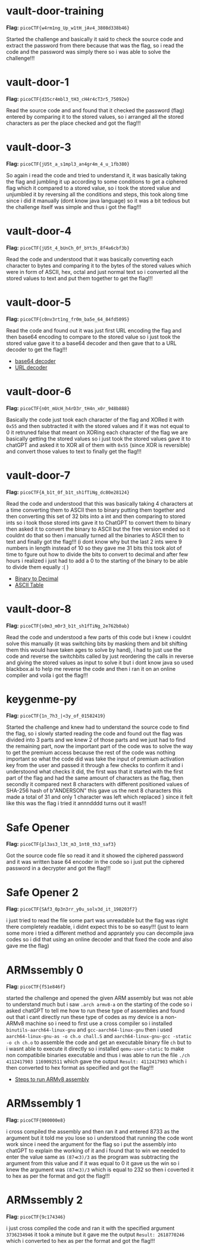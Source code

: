 # vault-door-training

**Flag:** `picoCTF{w4rm1ng_Up_w1tH_jAv4_3808d338b46}`

Started the challenge and basically it said to check the source code and extract the password from there because that was the flag, so i read the code and the password was simply there so i was able to solve the challenge!!!

# vault-door-1

**Flag:** `picoCTF{d35cr4mbl3_tH3_cH4r4cT3r5_75092e}`

Read the source code and and found that it checked the password (flag) entered by comparing it to the stored values, so i arranged all the stored characters as per the place checked and got the flag!!!

# vault-door-3

**Flag:** `picoCTF{jU5t_a_s1mpl3_an4gr4m_4_u_1fb380}`

So again i read the code and tried to understand it, it was basically taking the flag and jumbling it up according to some conditions to get a ciphered flag which it compared to a stored value, so i took the stored value and unjumbled it by reversing all the conditions and steps, this took along time since i did it manually (dont know java language) so it was a bit tedious but the challenge itself was simple and thus i got the flag!!!

# vault-door-4

**Flag:** `picoCTF{jU5t_4_bUnCh_0f_bYt3s_8f4a6cbf3b}`

Read the code and understood that it was basically converting each character to bytes and comparing it to the bytes of the stored values which were in form of ASCII, hex, octal and just normal text so i converted all the stored values to text and put them together to get the flag!!!

# vault-door-5 

**Flag:** `picoCTF{c0nv3rt1ng_fr0m_ba5e_64_84fd5095}`

Read the code and found out it was just first URL encoding the flag and then base64 encoding to compare to the stored value so i just took the stored value gave it to a base64 decoder and then gave that to a URL decoder to get the flag!!!

- [base64 decoder](https://www.base64decode.org/)
- [URL decoder](https://www.urldecoder.org/)

# vault-door-6

**Flag:** `picoCTF{n0t_mUcH_h4rD3r_tH4n_x0r_948b888}`

Basically the code just took each character of the flag and XORed it with `0x55` and then subtracted it with the stored values and if it was not equal to 0 it retruned false that meant on XORing each character of the flag we are basically getting the stored values so i just took the stored values gave it to chatGPT and asked it to XOR all of them with `0x55` (since XOR is reversible) and convert those values to text to finally get the flag!!!

# vault-door-7

**Flag:** `picoCTF{A_b1t_0f_b1t_sh1fTiNg_dc80e28124}`

Read the code and understood that this was basically taking 4 characters at a time converting them to ASCII then to binary putting them together and then converting this set of 32 bits into a int and then comparing to stored ints so i took those stored ints gave it to ChatGPT to convert them to binary then asked it to convert the binary to ASCII but the free version ended so it couldnt do that so then i manually turned all the binaries to ASCII then to text and finally got the flag!!! (i dont know why but the last 2 ints were 9 numbers in length instead of 10 so they gave me 31 bits this took alot of time to fgure out how to divide the bits to convert to decimal and after few hours i realized i just had to add a 0 to the starting of the binary to be able to divide them equally :( )

- [Binary to Decimal](https://www.mathsisfun.com/binary-decimal-hexadecimal-converter.html)
- [ASCII Table](https://www.asciitable.com/)

# vault-door-8

**Flag:** `picoCTF{s0m3_m0r3_b1t_sh1fTiNg_2e762b0ab}`

Read the code and understood a few parts of this code but i knew i couldnt solve this manually (it was switching bits by masking them and bit shifting them this would have taken ages to solve by hand), i had to just use the code and reverse the switchbits called by just reordering the calls in reverse and giving the stored values as input to solve it but i dont know java so used blackbox.ai to help me reverse the code and then i ran it on an online compiler and voila i got the flag!!!

# keygenme-py

**Flag:** `picoCTF{1n_7h3_|<3y_of_01582419}`

Started the challenge and knew had to understand the source code to find the flag, so i slowly started reading the code and found out the flag was divided into 3 parts and we knew 2 of those parts and we just had to find the remaining part, now the important part of the code was to solve the way to get the premium access because the rest of the code was nothing important so what the code did was take the input of premium activation key from the user and passed it through a few checks to confirm it and i understoond what checks it did, the first was that it started with the first part of the flag and had the same amount of characters as the flag, then secondly it compared next 8 characters with different positioned values of SHA-256 hash of b"ANDERSON" this gave us the next 8 characters this made a total of 31 and only 1 character was left which replaced } since it felt like this was the flag i tried it annndddd turns out it was!!! 

# Safe Opener

**Flag:** `picoCTF{pl3as3_l3t_m3_1nt0_th3_saf3}`

Got the source code file so read it and it showed the ciphered password and it was written base 64 encoder in the code so i just put the ciphered password in a decrypter and got the flag!!!

# Safe Opener 2

**Flag:** `picoCTF{SAf3_0p3n3rr_y0u_solv3d_it_198203f7}`

i just tried to read the file some part was unreadable but the flag was right there completely readable, i didnt expect this to be so easy!!! (just to learn some more i tried a different method and apprantely you can decompile java codes so i did that using an online decoder and that fixed the code and also gave me the flag)

# ARMssembly 0

**Flag:** `picoCTF{f51e846f}`

started the challenge and opened the given ARM assembly but was not able to understand much but i saw `.arch armv8-a` on the starting of the code so i asked chatGPT to tell me how to run these type of assemblies and found out that i cant directly run these type of codes as my device is a non-ARMv8 machine so i need to first use a cross compiler so i installed `binutils-aarch64-linux-gnu` and `gcc-aarch64-linux-gnu` then i used `aarch64-linux-gnu-as -o ch.o chall.S` and `aarch64-linux-gnu-gcc -static -o ch ch.o` to assemble the code and get an executable binary file `ch` but to i wasnt able to execute it directly so i installed `qemu-user-static` to make non compatibile binaries executable and thus i was able to run the file `./ch 4112417903 1169092511` which gave the output `Result: 4112417903` which i then converted to hex format as specified and got the flag!!!

- [Steps to run ARMv8 assembly](https://github.com/joebobmiles/ARMv8ViaLinuxCommandline)

# ARMssembly 1

**Flag:** `picoCTF{000000e8}`

i cross compiled the assembly and then ran it and entered 8733 as the argument but it told me you lose so i understood that running the code wont work since i need the argument for the flag so i put the assembly into chatGPT to explain the working of it and i found that to win we needed to enter the value same as `(87≪3)/3` as the program was subtracting the argument from this value and if it was equal to 0 it gave us the win so i knew the argument was `(87≪3)/3` which is equal to 232 so then i coverted it to hex as per the format and got the flag!!! 

# ARMssembly 2

**Flag:** `picoCTF{9c174346}`

i just cross compiled the code and ran it with the specified argument `3736234946` it took a minute but it gave me the output `Result: 2618770246` which i converted to hex as per the format and got the flag!!!
